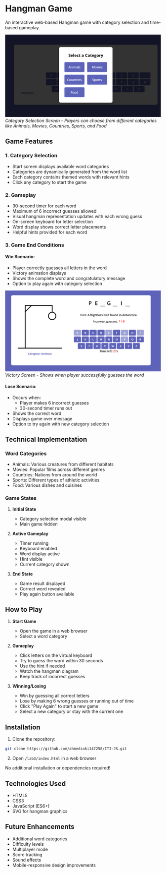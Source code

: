 # Hangman Game

An interactive web-based Hangman game with category selection and time-based gameplay.

![img.png](lab3/img.png)
*Category Selection Screen - Players can choose from different categories like Animals, Movies, Countries, Sports, and Food*

## Game Features

### 1. Category Selection
- Start screen displays available word categories
- Categories are dynamically generated from the word list
- Each category contains themed words with relevant hints
- Click any category to start the game

### 2. Gameplay
- 30-second timer for each word
- Maximum of 6 incorrect guesses allowed
- Visual hangman representation updates with each wrong guess
- On-screen keyboard for letter selection
- Word display shows correct letter placements
- Helpful hints provided for each word

### 3. Game End Conditions

#### Win Scenario:
- Player correctly guesses all letters in the word
- Victory animation displays
- Shows the complete word and congratulatory message
- Option to play again with category selection

![img_3.png](lab3/img_3.png)
*Victory Screen - Shows when player successfully guesses the word*

#### Lose Scenario:
- Occurs when:
    - Player makes 6 incorrect guesses
    - 30-second timer runs out
- Shows the correct word
- Displays game over message
- Option to try again with new category selection

## Technical Implementation

### Word Categories
- Animals: Various creatures from different habitats
- Movies: Popular films across different genres
- Countries: Nations from around the world
- Sports: Different types of athletic activities
- Food: Various dishes and cuisines

### Game States
1. **Initial State**
    - Category selection modal visible
    - Main game hidden

2. **Active Gameplay**
    - Timer running
    - Keyboard enabled
    - Word display active
    - Hint visible
    - Current category shown

3. **End State**
    - Game result displayed
    - Correct word revealed
    - Play again button available

## How to Play

1. **Start Game**
    - Open the game in a web browser
    - Select a word category

2. **Gameplay**
    - Click letters on the virtual keyboard
    - Try to guess the word within 30 seconds
    - Use the hint if needed
    - Watch the hangman diagram
    - Keep track of incorrect guesses

3. **Winning/Losing**
    - Win by guessing all correct letters
    - Lose by making 6 wrong guesses or running out of time
    - Click "Play Again" to start a new game
    - Select a new category or stay with the current one

## Installation

1. Clone the repository:
```bash
git clone https://github.com/ahmedzaki147258/ITI-JS.git
```

2. Open `/lab3/index.html` in a web browser

No additional installation or dependencies required!

## Technologies Used
- HTML5
- CSS3
- JavaScript (ES6+)
- SVG for hangman graphics

## Future Enhancements
- Additional word categories
- Difficulty levels
- Multiplayer mode
- Score tracking
- Sound effects
- Mobile-responsive design improvements